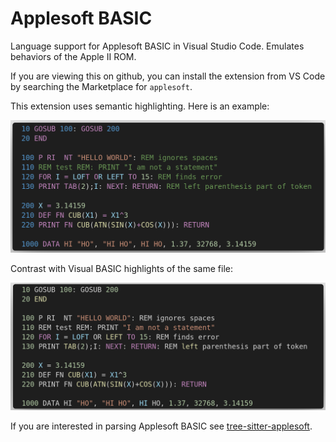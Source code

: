 # Applesoft BASIC

Language support for Applesoft BASIC in Visual Studio Code.  Emulates behaviors of the Apple II ROM.

If you are viewing this on github, you can install the extension from VS Code by searching the Marketplace for `applesoft`.

This extension uses semantic highlighting.  Here is an example:

<img src="applesoft-highlights.png" alt="screenshot with extension highlights" width="600"/>

Contrast with Visual BASIC highlights of the same file:

<img src="default-highlights.png" alt="screenshot with default highlights" width="600"/>

If you are interested in parsing Applesoft BASIC see [tree-sitter-applesoft](https://github.com/dfgordon/tree-sitter-applesoft).
